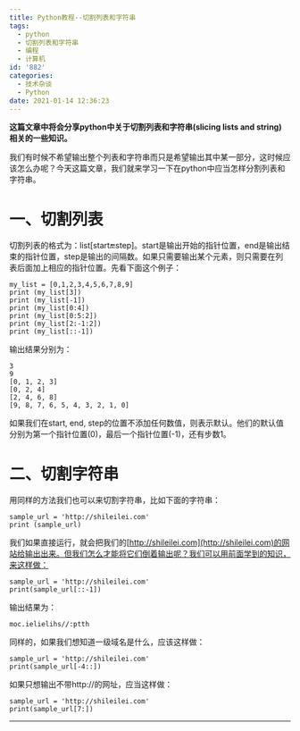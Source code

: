 ```yaml
---
title: Python教程--切割列表和字符串
tags:
  - python
  - 切割列表和字符串
  - 编程
  - 计算机
id: '882'
categories:
  - 技术杂谈
  - Python
date: 2021-01-14 12:36:23
---
```


**这篇文章中将会分享python中关于切割列表和字符串(slicing lists and string) 相关的一些知识。**
<!-- more -->
我们有时候不希望输出整个列表和字符串而只是希望输出其中某一部分，这时候应该怎么办呢？今天这篇文章，我们就来学习一下在python中应当怎样分割列表和字符串。

# **一、切割列表**

切割列表的格式为：list\[start:end:step\]。start是输出开始的指针位置，end是输出结束的指针位置，step是输出的间隔数。如果只需要输出某个元素，则只需要在列表后面加上相应的指针位置。先看下面这个例子：

```
my_list = [0,1,2,3,4,5,6,7,8,9]
print (my_list[3])
print (my_list[-1])
print (my_list[0:4])
print (my_list[0:5:2])
print (my_list[2:-1:2])
print (my_list[::-1])
```

输出结果分别为：

```
3
9
[0, 1, 2, 3]
[0, 2, 4]
[2, 4, 6, 8]
[9, 8, 7, 6, 5, 4, 3, 2, 1, 0]
```

如果我们在start, end, step的位置不添加任何数值，则表示默认。他们的默认值分别为第一个指针位置(0)，最后一个指针位置(-1)，还有步数1。

# **二、切割字符串**

用同样的方法我们也可以来切割字符串，比如下面的字符串：

```
sample_url = 'http://shileilei.com'
print (sample_url)
```

我们如果直接运行，就会把我们的[http://shileilei.com](http://shileilei.com)的网站给输出出来。但我们怎么才能将它们倒着输出呢？我们可以用前面学到的知识，来这样做：

```
sample_url = 'http://shileilei.com'
print(sample_url[::-1])
```

输出结果为：

```
moc.ielielihs//:ptth
```

同样的，如果我们想知道一级域名是什么，应该这样做：

```
sample_url = 'http://shileilei.com'
print(sample_url[-4::])
```

如果只想输出不带http://的网址，应当这样做：

```
sample_url = 'http://shileilei.com'
print(sample_url[7:])
```

* * *

